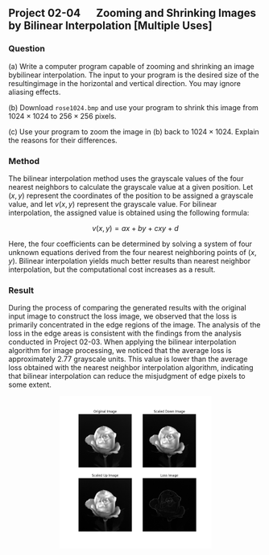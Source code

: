 ## Project 02-04 &emsp; Zooming and Shrinking Images by Bilinear Interpolation [Multiple Uses]

### Question

(a) Write a computer program capable of zooming and shrinking an image bybilinear interpolation. The input to your program is the desired size of the resultingimage in the horizontal and vertical direction. You may ignore aliasing effects.

(b) Download `rose1024.bmp` and use your program to shrink this image from $1024 \times 1024$ to $256 \times 256$ pixels.

(c) Use your program to zoom the image in (b) back to $1024 \times 1024$. Explain the reasons for their differences.

### Method

The bilinear interpolation method uses the grayscale values of the four nearest neighbors to calculate the grayscale value at a given position. Let $(x, y)$ represent the coordinates of the position to be assigned a grayscale value, and let $v(x, y)$ represent the grayscale value. For bilinear interpolation, the assigned value is obtained using the following formula:

$$
v(x, y) = ax + by + cxy + d
$$

Here, the four coefficients can be determined by solving a system of four unknown equations derived from the four nearest neighboring points of $(x, y)$. Bilinear interpolation yields much better results than nearest neighbor interpolation, but the computational cost increases as a result.

### Result

During the process of comparing the generated results with the original input image to construct the loss image, we observed that the loss is primarily concentrated in the edge regions of the image. The analysis of the loss in the edge areas is consistent with the findings from the analysis conducted in Project 02-03. When applying the bilinear interpolation algorithm for image processing, we noticed that the average loss is approximately 2.77 grayscale units. This value is lower than the average loss obtained with the nearest neighbor interpolation algorithm, indicating that bilinear interpolation can reduce the misjudgment of edge pixels to some extent.

<center class ='img'>
<img src="../figure/02-03/result.png" width="60%">
</center>
